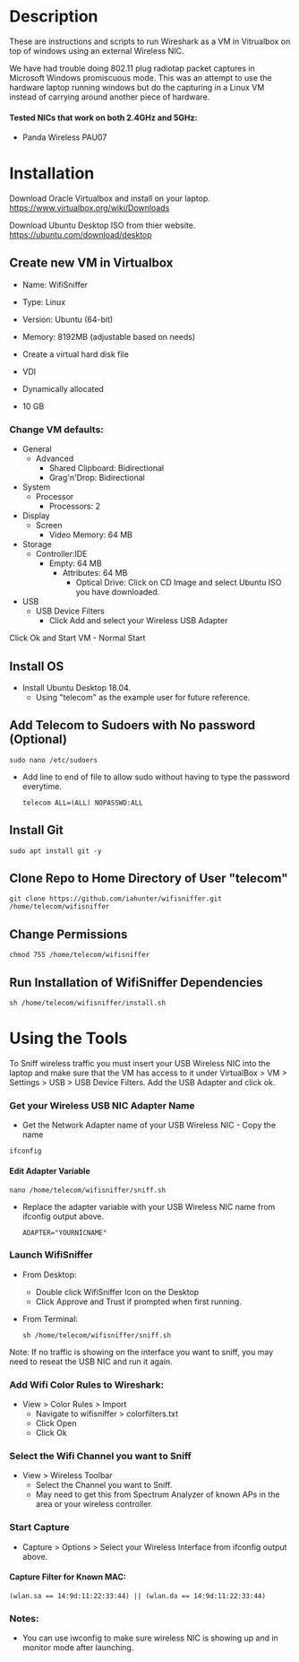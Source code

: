 # Description
These are instructions and scripts to run Wireshark as a VM in Vitrualbox on top of windows using an external Wireless NIC. 

We have had trouble doing 802.11 plug radiotap packet captures in Microsoft Windows promiscuous mode. This was an attempt to use the hardware laptop running windows but do the capturing in a Linux VM instead of carrying around another piece of hardware.

#### Tested NICs that work on both 2.4GHz and 5GHz: 
* Panda Wireless PAU07


# Installation

Download Oracle Virtualbox and install on your laptop. https://www.virtualbox.org/wiki/Downloads

Download Ubuntu Desktop ISO from thier website. https://ubuntu.com/download/desktop

## Create new VM in Virtualbox

* Name: WifiSniffer
* Type: Linux
* Version: Ubuntu (64-bit)

* Memory: 8192MB (adjustable based on needs)

* Create a virtual hard disk file

* VDI
* Dynamically allocated
* 10 GB

### Change VM defaults: 
* General
	* Advanced
		* Shared Clipboard: Bidirectional
		* Grag'n'Drop: Bidirectional
* System
	* Processor
		* Processors: 2
* Display
	* Screen
		* Video Memory: 64 MB
* Storage
	* Controller:IDE
		* Empty: 64 MB
			* Attributes: 64 MB
				* Optical Drive: Click on CD Image and select Ubuntu ISO you have downloaded. 
* USB
	* USB Device Filters
		* Click Add and select your Wireless USB Adapter
		
Click Ok and Start VM - Normal Start

## Install OS

* Install Ubuntu Desktop 18.04. 
	* Using "telecom" as the example user for future reference. 

## Add Telecom to Sudoers with No password (Optional)
```
sudo nano /etc/sudoers
```
* Add line to end of file to allow sudo without having to type the password everytime. 
	```
	telecom ALL=(ALL) NOPASSWD:ALL
	```

## Install Git
```
sudo apt install git -y
```

## Clone Repo to Home Directory of User "telecom"
```
git clone https://github.com/iahunter/wifisniffer.git /home/telecom/wifisniffer
```

## Change Permissions
```
chmod 755 /home/telecom/wifisniffer
```

## Run Installation of WifiSniffer Dependencies
```
sh /home/telecom/wifisniffer/install.sh
```

# Using the Tools

To Sniff wireless traffic you must insert your USB Wireless NIC into the laptop and make sure that the VM has access to it under VirtualBox > VM > Settings > USB > USB Device Filters. Add the USB Adapter and click ok. 

### Get your Wireless USB NIC Adapter Name

* Get the Network Adapter name of your USB Wireless NIC - Copy the name
```
ifconfig
```

#### Edit Adapter Variable
```
nano /home/telecom/wifisniffer/sniff.sh 
```
* Replace the adapter variable with your USB Wireless NIC name from ifconfig output above.
	```
	ADAPTER="YOURNICNAME"
	```

### Launch WifiSniffer

* From Desktop: 
	* Double click WifiSniffer Icon on the Desktop
	* Click Approve and Trust if prompted when first running.

* From Terminal: 
	```
	sh /home/telecom/wifisniffer/sniff.sh
	```
Note: If no traffic is showing on the interface you want to sniff, you may need to reseat the USB NIC and run it again.

### Add Wifi Color Rules to Wireshark: 
* View > Color Rules > Import
	* Navigate to wifisniffer > colorfilters.txt
	* Click Open
	* Click Ok

### Select the Wifi Channel you want to Sniff
* View > Wireless Toolbar
	* Select the Channel you want to Sniff.
	* May need to get this from Spectrum Analyzer of known APs in the area or your wireless controller. 
	
### Start Capture
* Capture > Options > Select your Wireless Interface from ifconfig output above. 

#### Capture Filter for Known MAC:
```
(wlan.sa == 14:9d:11:22:33:44) || (wlan.da == 14:9d:11:22:33:44)
```

### Notes: 
* You can use iwconfig to make sure wireless NIC is showing up and in monitor mode after launching. 




